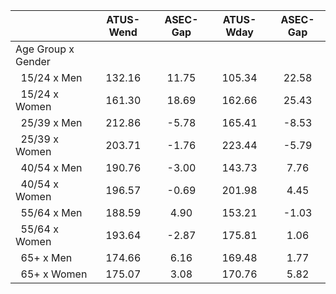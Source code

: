 
|                      |    ATUS-Wend |     ASEC-Gap |    ATUS-Wday |     ASEC-Gap |
| -------------------- | :----------: | :----------: | :----------: | :----------: |
| Age Group x Gender   |              |              |              |              |
| &nbsp;&nbsp;15/24 x Men |       132.16 |        11.75 |       105.34 |        22.58 |
| &nbsp;&nbsp;15/24 x Women |       161.30 |        18.69 |       162.66 |        25.43 |
| &nbsp;&nbsp;25/39 x Men |       212.86 |        -5.78 |       165.41 |        -8.53 |
| &nbsp;&nbsp;25/39 x Women |       203.71 |        -1.76 |       223.44 |        -5.79 |
| &nbsp;&nbsp;40/54 x Men |       190.76 |        -3.00 |       143.73 |         7.76 |
| &nbsp;&nbsp;40/54 x Women |       196.57 |        -0.69 |       201.98 |         4.45 |
| &nbsp;&nbsp;55/64 x Men |       188.59 |         4.90 |       153.21 |        -1.03 |
| &nbsp;&nbsp;55/64 x Women |       193.64 |        -2.87 |       175.81 |         1.06 |
| &nbsp;&nbsp;65+ x Men |       174.66 |         6.16 |       169.48 |         1.77 |
| &nbsp;&nbsp;65+ x Women |       175.07 |         3.08 |       170.76 |         5.82 |

